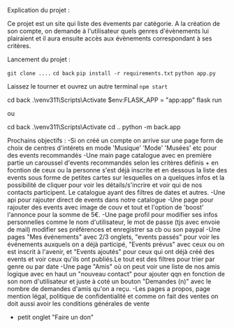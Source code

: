 Explication du projet :

Ce projet est un site qui liste des évements par catégorie. A la création de son compte, on demande à l'utilisateur quels genres d'évènements lui plairaient et il aura ensuite accès aux évènements correspondant à ses critères.

Lancement du projet :

`git clone ....`
`cd back`
`pip install -r requirements.txt`
`python app.py`

Laissez le tourner et ouvrez un autre terminal
`npm start`

cd back
.\venv311\Scripts\Activate
$env:FLASK_APP = "app:app"
flask run

ou 

cd back
.\venv311\Scripts\Activate
cd ..
python -m back.app


Prochains objectifs :
-Si on créé un compte on arrive sur une page form de choix de centres d'intérets en mode 'Musique' 'Mode' 'Musées' etc pour des events recommandés
-Une main page catalogue avec en première partie un caroussel d'events recommandés selon les critères définis + en focntion de ceux ou la personne s'est déjà inscrite et en dessous la liste des events sous forme de petites cartes sur lesquelles on a quelques infos et la possibilité de cliquer pour voir les détails/s'incrire et voir qui de nos contacts participent. Le catalogue ayant des filtres de dates et autres.
-Une api pour rajouter direct de events dans notre catalogue
-Une page pour rajouter des events avec image de couv et tout et l'option de 'boost' l'annonce pour la somme de 5€.
-Une page profil pour modifier ses infos personnelles comme le nom d'utilisateur, le mot de passe (tjs avec envoie de mail) modifier ses préférences et enregistrer sa cb ou son paypal
-Une pages "Mes événements" avec 2/3 onglets, "events passés" pour voir les événements auxquels on a déjà participé, "Events prévus" avec ceux ou on est inscrit à l'avenir, et "Events ajoutés" pour ceux qui ont déjà créé des events et voir ceux qu'ils ont publiés.Le tout est des filtres pour trier par genre ou par date
-Une page "Amis" où on peut voir une liste de nos amis logique avec en haut un "nouveau contact" pour ajouter qqn en fonction de son nom d'utilisateur et juste à coté un bouton "Demandes (n)" avec le nombre de demandes d'amis qu'on a reçu.
-Les pages a propos, page mention légal, politique de confidentialité et comme on fait des ventes on doit aussi avoir les conditions générales de vente
- petit onglet "Faire un don"